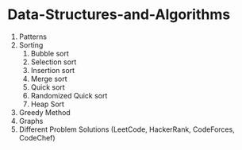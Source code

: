 # Data-Structures-and-Algorithms

1. Patterns
2. Sorting
	1. Bubble sort
	2. Selection sort
	3. Insertion sort
	4. Merge sort
	5. Quick sort
	6. Randomized Quick sort
	7. Heap Sort
3. Greedy Method
4. Graphs
5. Different Problem Solutions (LeetCode, HackerRank, CodeForces, CodeChef)
